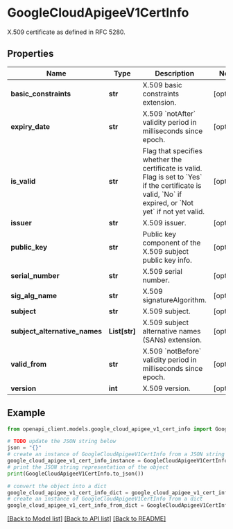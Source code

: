 # GoogleCloudApigeeV1CertInfo

X.509 certificate as defined in RFC 5280.

## Properties

Name | Type | Description | Notes
------------ | ------------- | ------------- | -------------
**basic_constraints** | **str** | X.509 basic constraints extension. | [optional] 
**expiry_date** | **str** | X.509 &#x60;notAfter&#x60; validity period in milliseconds since epoch. | [optional] 
**is_valid** | **str** | Flag that specifies whether the certificate is valid. Flag is set to &#x60;Yes&#x60; if the certificate is valid, &#x60;No&#x60; if expired, or &#x60;Not yet&#x60; if not yet valid. | [optional] 
**issuer** | **str** | X.509 issuer. | [optional] 
**public_key** | **str** | Public key component of the X.509 subject public key info. | [optional] 
**serial_number** | **str** | X.509 serial number. | [optional] 
**sig_alg_name** | **str** | X.509 signatureAlgorithm. | [optional] 
**subject** | **str** | X.509 subject. | [optional] 
**subject_alternative_names** | **List[str]** | X.509 subject alternative names (SANs) extension. | [optional] 
**valid_from** | **str** | X.509 &#x60;notBefore&#x60; validity period in milliseconds since epoch. | [optional] 
**version** | **int** | X.509 version. | [optional] 

## Example

```python
from openapi_client.models.google_cloud_apigee_v1_cert_info import GoogleCloudApigeeV1CertInfo

# TODO update the JSON string below
json = "{}"
# create an instance of GoogleCloudApigeeV1CertInfo from a JSON string
google_cloud_apigee_v1_cert_info_instance = GoogleCloudApigeeV1CertInfo.from_json(json)
# print the JSON string representation of the object
print(GoogleCloudApigeeV1CertInfo.to_json())

# convert the object into a dict
google_cloud_apigee_v1_cert_info_dict = google_cloud_apigee_v1_cert_info_instance.to_dict()
# create an instance of GoogleCloudApigeeV1CertInfo from a dict
google_cloud_apigee_v1_cert_info_from_dict = GoogleCloudApigeeV1CertInfo.from_dict(google_cloud_apigee_v1_cert_info_dict)
```
[[Back to Model list]](../README.md#documentation-for-models) [[Back to API list]](../README.md#documentation-for-api-endpoints) [[Back to README]](../README.md)


